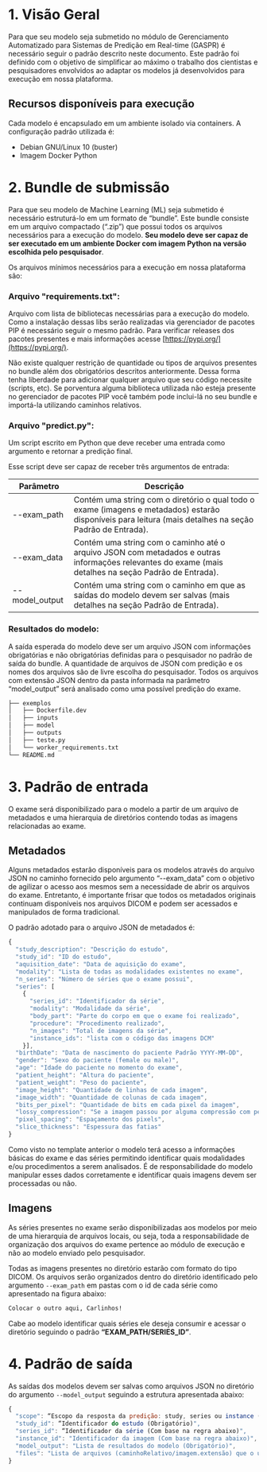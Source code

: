 # 1. Visão Geral

Para que seu modelo seja submetido no módulo de Gerenciamento Automatizado para Sistemas de Predição em Real-time (GASPR) é necessário seguir o padrão descrito neste documento. Este padrão foi definido com o objetivo de simplificar ao máximo o trabalho dos cientistas e pesquisadores envolvidos ao adaptar os modelos já desenvolvidos para execução em nossa plataforma.

## Recursos disponíveis para execução
    
Cada modelo é encapsulado em um ambiente isolado via containers. A configuração padrão utilizada é:

- Debian GNU/Linux 10 (buster)
- Imagem Docker Python

# 2. Bundle de submissão
    
Para que seu modelo de Machine Learning (ML) seja submetido é necessário estruturá-lo em um formato de “bundle”. Este bundle consiste em um arquivo compactado (“.zip”) que possui todos os arquivos necessários para a execução do modelo. **Seu modelo deve ser capaz de ser executado em um ambiente Docker com imagem Python na versão escolhida pelo pesquisador**.

Os arquivos mínimos necessários para a execução em nossa plataforma são:

### Arquivo "requirements.txt":
    

Arquivo com lista de bibliotecas necessárias para a execução do modelo. Como a instalação dessas libs serão realizadas via gerenciador de pacotes PIP é necessário seguir o mesmo padrão. Para verificar releases dos pacotes presentes e mais informações acesse [https://pypi.org/](https://pypi.org/).

Não existe qualquer restrição de quantidade ou tipos de arquivos presentes no bundle além dos obrigatórios descritos anteriormente. Dessa forma tenha liberdade para adicionar qualquer arquivo que seu código necessite (scripts, etc). Se porventura alguma biblioteca utilizada não esteja presente no gerenciador de pacotes PIP você também pode inclui-lá no seu bundle e importá-la utilizando caminhos relativos.

### Arquivo "predict.py":

Um script escrito em Python que deve receber uma entrada como argumento e retornar a predição final.

Esse script deve ser capaz de receber três argumentos de entrada:

|Parâmetro|Descrição|
|--|--|
|--exam_path|Contém uma string com o diretório o qual todo o exame (imagens e metadados) estarão disponíveis para leitura (mais detalhes na seção Padrão de Entrada).|
|--exam_data|Contém uma string com o caminho até o arquivo JSON com metadados e outras informações relevantes do exame (mais detalhes na seção Padrão de Entrada).|
|--model_output|Contém uma string com o caminho em que as saídas do modelo devem ser salvas (mais detalhes na seção Padrão de Entrada).|

### Resultados do modelo:

A saída esperada do modelo deve ser um arquivo JSON com informações obrigatórias e não obrigatórias definidas para o pesquisador no padrão de saída do bundle. A quantidade de arquivos de JSON com predição e os nomes dos arquivos são de livre escolha do pesquisador. Todos os arquivos com extensão JSON dentro da pasta informada na parâmetro “model_output” será analisado como uma possível predição do exame.

```sh
├── exemplos
│   ├── Dockerfile.dev
│   ├── inputs
│   ├── model
│   ├── outputs
│   ├── teste.py
│   └── worker_requirements.txt
└── README.md
```

# 3. Padrão de entrada

O exame será disponibilizado para o modelo a partir de um arquivo de metadados e uma hierarquia de diretórios contendo todas as imagens relacionadas ao exame.

## Metadados

Alguns metadados estarão disponíveis para os modelos através do arquivo JSON no caminho fornecido pelo argumento “--exam_data” com o objetivo de agilizar o acesso aos mesmos sem a necessidade de abrir os arquivos do exame. Entretanto, é importante frisar que todos os metadados originais continuam disponíveis nos arquivos DICOM e podem ser acessados e manipulados de forma tradicional.

O padrão adotado para o arquivo JSON de metadados é:

```javascript
{
  "study_description": "Descrição do estudo",
  "study_id": "ID do estudo",
  "aquisition_date": "Data de aquisição do exame",
  "modality": "Lista de todas as modalidades existentes no exame",
  "n_series": "Número de séries que o exame possui",
  "series": [
    {
      "series_id": "Identificador da série",
      "modality": "Modalidade da série",
      "body_part": "Parte do corpo em que o exame foi realizado",
      "procedure": "Procedimento realizado",
      "n_images": "Total de imagens da série",
      "instance_ids": "lista com o código das imagens DCM"
    }],
  "birthDate": "Data de nascimento do paciente Padrão YYYY-MM-DD",
  "gender": "Sexo do paciente (female ou male)",
  "age": "Idade do paciente no momento do exame",
  "patient_height": "Altura do paciente",
  "patient_weight": "Peso do paciente",
  "image_height": "Quantidade de linhas de cada imagem",
  "image_width": "Quantidade de colunas de cada imagem",
  "bits_per_pixel": "Quantidade de bits em cada pixel da imagem",
  "lossy_compression": "Se a imagem passou por alguma compressão com perdas",
  "pixel_spacing": "Espaçamento dos pixels",
  "slice_thickness": "Espessura das fatias"
}
```

Como visto no template anterior o modelo terá acesso a informações básicas do exame e das séries permitindo identificar quais modalidades e/ou procedimentos a serem analisados. É de responsabilidade do modelo manipular esses dados corretamente e identificar quais imagens devem ser processadas ou não.

## Imagens

As séries presentes no exame serão disponibilizadas aos modelos por meio de uma hierarquia de arquivos locais, ou seja, toda a responsabilidade de organização dos arquivos do exame pertence ao módulo de execução e não ao modelo enviado pelo pesquisador.

Todas as imagens presentes no diretório estarão com formato do tipo DICOM.
Os arquivos serão organizados dentro do diretório identificado pelo argumento `--exam_path` em pastas com o id de cada série como apresentado na figura abaixo:

```sh
Colocar o outro aqui, Carlinhos!
```

Cabe ao modelo identificar quais séries ele deseja consumir e acessar o diretório seguindo o padrão **“EXAM_PATH/SERIES_ID”**.

# 4. Padrão de saída

As saídas dos modelos devem ser salvas como arquivos JSON no diretório do argumento `--model_output` seguindo a estrutura apresentada abaixo:

```javascript
{
  "scope": “Escopo da resposta da predição: study, series ou instance (Obrigatório)",
  "study_id": “Identificador do estudo (Obrigatório)",
  "series_id": “Identificador da série (Com base na regra abaixo)",
  "instance_id": "Identificador da imagem (Com base na regra abaixo)",
  "model_output": "Lista de resultados do modelo (Obrigatório)",
  "files": "Lista de arquivos (caminhoRelativo/imagem.extensão) que o usuário deseja enviar para o usuário final (Opcional)"
}
```